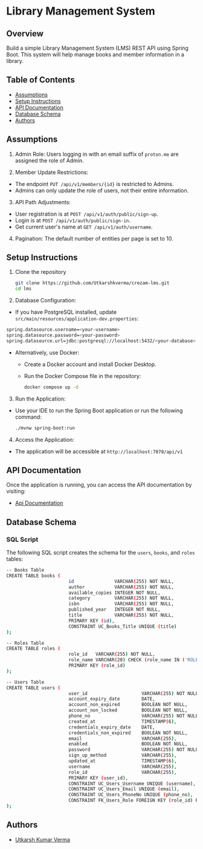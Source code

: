 # Library Management System

## Overview

Build a simple Library Management System (LMS) REST API using Spring Boot. This system will help manage books and member information in a library.

## Table of Contents

- [Assumptions](#assumptions)
- [Setup Instructions](#setup-instructions)
- [API Documentation](#api-documentation)
- [Database Schema](#database-schema)
- [Authors](#authors)

## Assumptions

1. Admin Role: Users logging in with an email suffix of `proton.me` are assigned the role of Admin.

2. Member Update Restrictions:
 - The endpoint `PUT /api/v1/members/{id}` is restricted to Admins.
 - Admins can only update the role of users, not their entire information. 

3. API Path Adjustments:
 - User registration is at `POST /api/v1/auth/public/sign-up`.
 - Login is at `POST /api/v1/auth/public/sign-in`.
 - Get current user's name at `GET /api/v1/auth/username`.

4. Pagination: The default number of entities per page is set to 10.


## Setup Instructions



1. Clone the repository
    ```bash
   git clone https://github.com/Utkarshkverma/crezam-lms.git
   cd lms
   
2. Database Configuration:
  - If you have PostgreSQL installed, update `src/main/resources/application-dev.properties`:
  ```bash
spring.datasource.username=<your-username>
spring.datasource.password=<your-password>
spring.datasource.url=jdbc:postgresql://localhost:5432/<your-database>
```
 - Alternatively, use Docker:
   
   - Create a Docker account and install Docker Desktop.
   - Run the Docker Compose file in the repository:

     ``` bash
     docker compose up -d
     ```
3. Run the Application:
- Use your IDE to run the Spring Boot application or run the following command:
   ```bash
   ./mvnw spring-boot:run
   ```
4. Access the Application:

- The application will be accessible at `http://localhost:7070/api/v1`


## API Documentation
Once the application is running, you can access the API documentation by visiting:
 - [Api Documentation](http://localhost:7070/api/v1/swagger-ui/index.html)

## Database Schema

### SQL Script

The following SQL script creates the schema for the `users`, `books`, and `roles` tables:
```bash
-- Books Table
CREATE TABLE books (
                       id               VARCHAR(255) NOT NULL,
                       author           VARCHAR(255) NOT NULL,
                       available_copies INTEGER NOT NULL,
                       category         VARCHAR(255) NOT NULL,
                       isbn             VARCHAR(255) NOT NULL,
                       published_year   INTEGER NOT NULL,
                       title            VARCHAR(255) NOT NULL,
                       PRIMARY KEY (id),
                       CONSTRAINT UC_Books_Title UNIQUE (title)
);

-- Roles Table
CREATE TABLE roles (
                       role_id   VARCHAR(255) NOT NULL,
                       role_name VARCHAR(20) CHECK (role_name IN ('ROLE_USER', 'ROLE_ADMIN')),
                       PRIMARY KEY (role_id)
);

-- Users Table
CREATE TABLE users (
                       user_id                    VARCHAR(255) NOT NULL,
                       account_expiry_date        DATE,
                       account_non_expired        BOOLEAN NOT NULL,
                       account_non_locked         BOOLEAN NOT NULL,
                       phone_no                   VARCHAR(255) NOT NULL,
                       created_at                 TIMESTAMP(6),
                       credentials_expiry_date    DATE,
                       credentials_non_expired    BOOLEAN NOT NULL,
                       email                      VARCHAR(255),
                       enabled                    BOOLEAN NOT NULL,
                       password                   VARCHAR(255) NOT NULL,
                       sign_up_method             VARCHAR(255),
                       updated_at                 TIMESTAMP(6),
                       username                   VARCHAR(255),
                       role_id                    VARCHAR(255),
                       PRIMARY KEY (user_id),
                       CONSTRAINT UC_Users_Username UNIQUE (username),
                       CONSTRAINT UC_Users_Email UNIQUE (email),
                       CONSTRAINT UC_Users_PhoneNo UNIQUE (phone_no),
                       CONSTRAINT FK_Users_Role FOREIGN KEY (role_id) REFERENCES roles(role_id)
);

```




## Authors

- [Utkarsh Kumar Verma](https://github.com/Utkarshkverma)

